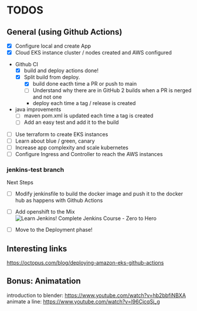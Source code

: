 # TODOS

## General (using Github Actions)

- [x] Configure local and create App
- [x] Cloud EKS instance cluster / nodes created and AWS configured
- Github CI
  - [x] build and deploy actions done!  
  - [x] Split build from deploy.
    - [x] build done eacth time a PR or push to main
    - [ ] Understand why there are in GitHub 2 builds when a PR is nerged and not one
    - deploy each time a tag / release is created
- java improvements
  - [ ] maven pom.xml is updated each time a tag is created
  - [ ] Add an easy test and add it to the build
- [ ] Use terraform to create EKS instances
- [ ] Learn about blue / green, canary
- [ ] Increase app complexity and scale kubernetes
- [ ] Configure Ingress and Controller to reach the AWS instances

### jenkins-test branch

Next Steps

- [ ] Modify jenkinsfile to build the docker image and push it to the docker hub as happens with Github Actions
- [ ] Add openshift to the Mix ![Learn Jenkins! Complete Jenkins Course - Zero to Hero](https://www.youtube.com/watch?v=UeABGTh4UjU)
- [ ] Move to the Deployment phase!


## Interesting links

https://octopus.com/blog/deploying-amazon-eks-github-actions

## Bonus: Animatation

introduction to blender: https://www.youtube.com/watch?v=hb2bbfiNBXA
animate a line: https://www.youtube.com/watch?v=l96CjcqSj_g